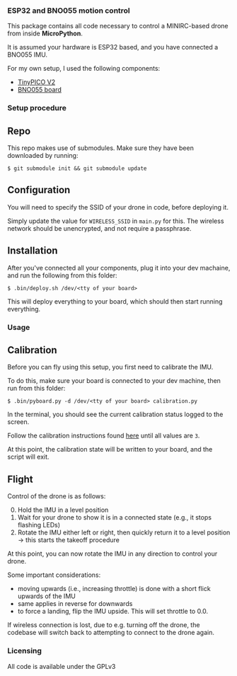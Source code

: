 ### ESP32 and BNO055 motion control

This package contains all code necessary to control a MINIRC-based drone from inside **MicroPython**.

It is assumed your hardware is ESP32 based, and you have connected a BNO055 IMU.

For my own setup, I used the following components:

- [TinyPICO V2](https://www.tinypico.com/)
- [BNO055 board](https://www.adafruit.com/product/4646)

### Setup procedure

## Repo

This repo makes use of submodules. Make sure they have been downloaded by running:

```
$ git submodule init && git submodule update
```

## Configuration

You will need to specify the SSID of your drone in code, before deploying it.

Simply update the value for `WIRELESS_SSID` in `main.py` for this. The wireless network should be
unencrypted, and not require a passphrase.

## Installation

After you've connected all your components, plug it into your dev machaine, and run the following from this folder:

```
$ .bin/deploy.sh /dev/<tty of your board>
```

This will deploy everything to your board, which should then start running everything.

### Usage

## Calibration

Before you can fly using this setup, you first need to calibrate the IMU.

To do this, make sure your board is connected to your dev machine, then run from this folder:

```
$ .bin/pyboard.py -d /dev/<tty of your board> calibration.py
```

In the terminal, you should see the current calibration status logged to the screen.

Follow the calibration instructions found [here](https://www.youtube.com/watch?v=Bw0WuAyGsnY) until all values are `3`.

At this point, the calibration state will be written to your board, and the script will exit.

## Flight

Control of the drone is as follows:

0. Hold the IMU in a level position
1. Wait for your drone to show it is in a connected state (e.g., it stops flashing LEDs)
2. Rotate the IMU either left or right, then quickly return it to a level position -> this starts the takeoff procedure

At this point, you can now rotate the IMU in any direction to control your drone.

Some important considerations:

- moving upwards (i.e., increasing throttle) is done with a short flick upwards of the IMU
- same applies in reverse for downwards
- to force a landing, flip the IMU upside. This will set throttle to 0.0.

If wireless connection is lost, due to e.g. turning off the drone, the codebase will switch back to attempting to connect to the drone again.

### Licensing

All code is available under the GPLv3